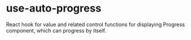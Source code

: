 # use-auto-progress
React hook for value and related control functions for displaying Progress component, which can progress by itself.
